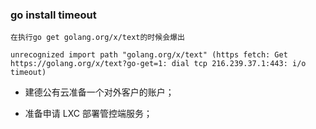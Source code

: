 ### go install timeout



```
在执行go get golang.org/x/text的时候会爆出

unrecognized import path "golang.org/x/text" (https fetch: Get https://golang.org/x/text?go-get=1: dial tcp 216.239.37.1:443: i/o timeout)
```



* 建德公有云准备一个对外客户的账户；

* 准备申请 LXC 部署管控端服务；


